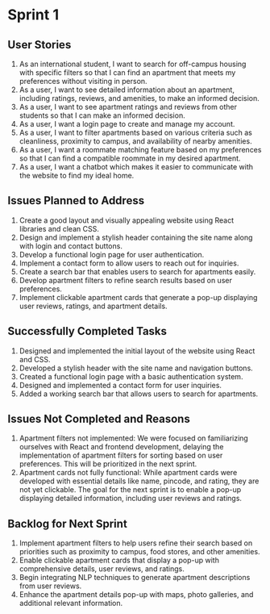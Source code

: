 # Sprint 1

## User Stories

1. As an international student, I want to search for off-campus housing with specific filters so that I can find an apartment that meets my preferences without visiting in person.
2. As a user, I want to see detailed information about an apartment, including ratings, reviews, and amenities, to make an informed decision.
3. As a user, I want to see apartment ratings and reviews from other students so that I can make an informed decision.
4. As a user, I want a login page to create and manage my account.
5. As a user, I want to filter apartments based on various criteria such as cleanliness, proximity to campus, and availability of nearby amenities.
6. As a user, I want a roommate matching feature based on my preferences so that I can find a compatible roommate in my desired apartment.
7. As a user, I want a chatbot which makes it easier to communicate with the website to find my ideal home.

## Issues Planned to Address

1. Create a good layout and visually appealing website using React libraries and clean CSS.
2. Design and implement a stylish header containing the site name along with login and contact buttons.
3. Develop a functional login page for user authentication.
4. Implement a contact form to allow users to reach out for inquiries.
5. Create a search bar that enables users to search for apartments easily.
6. Develop apartment filters to refine search results based on user preferences.
7. Implement clickable apartment cards that generate a pop-up displaying user reviews, ratings, and apartment details.

## Successfully Completed Tasks

1. Designed and implemented the initial layout of the website using React and CSS.
2. Developed a stylish header with the site name and navigation buttons.
3. Created a functional login page with a basic authentication system.
4. Designed and implemented a contact form for user inquiries.
5. Added a working search bar that allows users to search for apartments.

## Issues Not Completed and Reasons

1. Apartment filters not implemented: We were focused on familiarizing ourselves with React and frontend development, delaying the implementation of apartment filters for sorting based on user preferences. This will be prioritized in the next sprint.
2. Apartment cards not fully functional: While apartment cards were developed with essential details like name, pincode, and rating, they are not yet clickable. The goal for the next sprint is to enable a pop-up displaying detailed information, including user reviews and ratings.

## Backlog for Next Sprint

1. Implement apartment filters to help users refine their search based on priorities such as proximity to campus, food stores, and other amenities.
2. Enable clickable apartment cards that display a pop-up with comprehensive details, user reviews, and ratings.
3. Begin integrating NLP techniques to generate apartment descriptions from user reviews.
4. Enhance the apartment details pop-up with maps, photo galleries, and additional relevant information.
